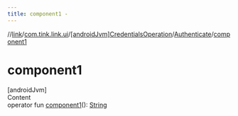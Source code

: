 ```yaml
---
title: component1 -
---
```

//[link](../../../index.md)/[com.tink.link.ui](../../index.md)/[[androidJvm]CredentialsOperation](../index.md)/[Authenticate](index.md)/[component1](component1.md)



# component1  
[androidJvm]  
Content  
operator fun [component1](component1.md)(): [String](https://kotlinlang.org/api/latest/jvm/stdlib/kotlin/-string/index.html)  



